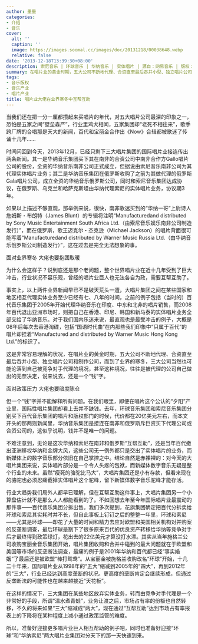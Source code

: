 ```yaml
---
author: 墨墨
categories:
- 介绍
- 音乐
cover:
  alt: ''
  caption: ''
  image: https://images.soomal.cc/images/doc/20131218/00038648.webp
  relative: false
date: '2013-12-18T13:39:30+08:00'
description: 索尼音乐 | 环球音乐 | 华纳音乐 | 实体唱片 | 源自：网易音乐 | 版权：转载 |  平均/总评分：10.00/10
summary: 在唱片业的黄金时期，五大公司不断地代理、合资直至最后吞并小型、独立唱片公司和制作公司，而到了业界的寒冬，三大公司当然也可能沦落到自己被竞争对手代理的境况，甚至这种境况，往往是被代理的公司自己做出的无奈决定，说来说去，还是一个“钱”字……
tags:
- 音乐版权
- 音乐产业
- 唱片产业
title: 唱片业大佬在业界寒冬中互帮互助
---
```


当我们还在把一分一厘都攒起来买唱片的年代，对五大唱片公司最深的印象之一，恐怕是五家之间“壁垒森严”，行业里鸡犬相闻，五家集团却“老死不相往来”，歌手跨厂牌的合唱那是天大的新闻，百代和宝丽金合作出《Now》合辑都被歌迷了传诵十几年……

时间闪回到今天，2013年12月，已经只剩下三大唱片集团的国际唱片业接连传出两条新闻。其一是华纳音乐集团买下其在南非的合资公司中南非合作方Gallo唱片公司的股份，全资的华纳音乐南非公司正式成立，但据说由索尼音乐南非公司为其代理实体唱片业务；其二是华纳音乐集团在俄罗斯收购了之前为其做代理的俄罗斯Gala唱片公司，成立全资的华纳音乐俄罗斯公司，同时和索尼音乐集团达成协议，在俄罗斯、乌克兰和哈萨克斯坦由华纳代理索尼的实体唱片业务，协议期3年。

如果以上描述不够直观，那举例来说，很快，南非歌迷买到的“华纳一哥”上尉诗人詹姆斯・布朗特（James Blunt）的专辑将注明“Manufacturedand distributed by Sony Music Entertainment South Africa Ltd.（由索尼音乐娱乐南非公司制造发行）”，而在俄罗斯，歌王迈克尔・杰克逊（Michael Jackson）的唱片背面很可能写着“Manufacturedand distributed by Warner Music Russia Ltd.（由华纳音乐俄罗斯公司制造发行）”，这在过去是完全无法想象的事。

面对业界寒冬 大佬也要抱团取暖

为什么会这样子？说到底还是那个老问题，整个世界唱片业在近十几年受到了巨大冲击，行业状况不容乐观，曾经的唱片业巨人也无法各自为政，需要互帮互助了。

事实上，以上两件业界新闻早已不是破天荒头一遭，大唱片集团之间在某些国家和地区相互代理实体业务至少已经有七、八年的时间，之前的例子包括（当时的）百代音乐集团于2005年开始代理华纳音乐在印度、中东和北非的唱片销售，而2008年百代退出亚洲市场时，则把自己在香港、印尼、韩国和新马泰的实体唱片业务全部交给了华纳音乐。对于我们国内乐迷来说，最直观也是最受冲击的例子，大概是08年后每次去香港淘碟，包括“国语时代曲”在内那些我们印象中“只属于百代”的唱片却挂着“Manufactured and distributed by Warner Music Hong Kong Ltd.”的标识了。

这是非常容易理解的状况，在唱片业的黄金时期，五大公司不断地代理、合资直至最后吞并小型、独立唱片公司和制作公司，而到了业界的寒冬，三大公司当然也可能沦落到自己被竞争对手代理的境况，甚至这种境况，往往是被代理的公司自己做出的无奈决定，说来说去，还是一个“钱”字。

面对政策压力 大佬也要暗度陈仓

但一个“钱”字并不能解释所有问题。在我们眼里，即便在唱片这个公认的“夕阳”产业里，国际性唱片集团却看上去并不缺钱。去年，环球音乐集团和索尼音乐集团分别买下百代音乐集团的唱片和版权部门的时候，代价都在20亿美元左右，而本文开头的那两则新闻里，华纳音乐集团是接连在南非和俄罗斯斥巨资买下代理公司或合资公司的，这似乎说明，钱并不是唯一的问题。

不难注意到，无论是这次华纳和索尼在南非和俄罗斯“互帮互助”，还是当年百代撤出亚洲移权华纳和金牌大风，这些公司无一例外都只是交出了实体唱片的业务，而新媒体上的数字音乐部分依旧在自己掌控之中。结论自然是赤裸裸的：对今天的大唱片集团来说，实体唱片部分是一个令人头疼的包袱，而新媒体数字音乐无疑是整个行业的未来。虽然“瘦死的骆驼比马大”，大唱片集团还是小有存款，但看来现在的骆驼也必须忍痛截掉实体唱片这个驼峰，留下新媒体数字音乐驼峰才能存活。

行业大趋势我们局外人都早已理解，但在互帮互助这件事上，大唱片集团另一个小算盘估计就不是那么人人都能看到的了。不如回想去年至今年国际唱片业最震动的那件事――百代音乐集团分拆出售。我们多次提到，花旗集团确定把百代分拆卖给环球和索尼其实耗时并不长，但自此事板上钉钉之后的整整一年里，环球和索尼――尤其是环球――却花了大量的时间和精力去应对欧盟和美国相关机构对并购案的反垄断调查，最后环球是割下了很多原来百代的优良资产转移给华纳等竞争对手后才最终得到政策绿灯，花出去的22亿美元才算没打水漂。其实从当年施格兰公司收购宝丽金音乐集团开始，唱片集团收购和合并中碰到的最大问题就在于欧盟和美国等市场的反垄断法调查，最痛的例子是2001年华纳和百代都已经“事实婚姻”了最后还是被欧盟“棒打鸳鸯”。从宝丽金被施格兰收购改名“环球”开始，十几二十年来，国际唱片业从1998年的“五大”缩减到2005年的“四大”，再到2012年的“三大”，行业已经达到高度垄断的状况。更高度的垄断肯定会继续形成，但通过反垄断法的可能性也在越来越接近“天花板”。

在这样的情况下，三大集团在某些地区放弃实体业务，转而由竞争对手代理是一个非常好的手段，所谓“温水煮青蛙”，业务让渡之后，市场占有率的份额也自然转移，不久的将来如果“三大”缩减成“两大”，现在通过“互帮互助”达到市场占有率报表上的下降将在某种程度上减小通过政策监管的难度。

所以，准备好迎接更多唱片业巨人相互帮助的例子吧，同时也准备好迎接“环球”和“华纳索尼”两大唱片业集团对分天下的那一天快速到来。